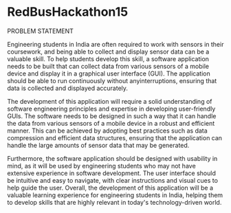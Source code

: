 # RedBusHackathon15

PROBLEM STATEMENT

Engineering students in India are often required to work with sensors in their coursework, and being able to collect and display sensor data can be a valuable
skill. To help students develop this skill, a software application needs to be built that can collect data from various sensors of a mobile device and display it in
a graphical user interface (GUI). The application should be able to run continuously without anyinterruptions, ensuring that data is collected and displayed accurately.

The development of this application will require a solid understanding of software engineering principles and expertise in developing user-friendly GUIs. The software
needs to be designed in such a way that it can handle the data from various sensors of a mobile device in a robust and efficient manner. This can be achieved by 
adopting best practices such as data compression and efficient data structures, ensuring that the application can handle the large amounts of sensor data that may 
be generated.

Furthermore, the software application should be designed with usability in mind, as it will be used by engineering students who may not have extensive experience in 
software development. The user interface should be intuitive and easy to navigate, with clear instructions and visual cues to help guide the user. Overall, the 
development of this application will be a valuable learning experience for engineering students in India, helping them to develop skills that are highly relevant 
in today's technology-driven world.
